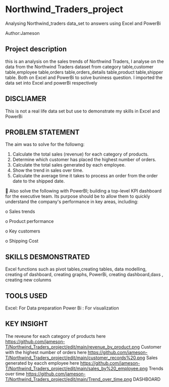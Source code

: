 # Northwind_Traders_project
Analysing Northwind_traders data_set to answers using Excel and PowerBi

Author:Jameson 

## Project description
this is an analysis on the sales trends of Northwind Traders, I analyse on the data from the Northwind Traders dataset
from category table,customer table,employee table,orders table,orders_details table,product table,shipper table.
Both on Excel and PowerBi to solve buniness question. I imported the data set into Excel and powerBi respectively 

## DISCLIAMER 
This is not a real life data set but use to demonstrate my skills in Excel and PowerBi 

## PROBLEM STATEMENT 
The aim was to solve for the followng:

1. Calculate the total sales (revenue) for each category of products.
2. Determine which customer has placed the highest number of orders.
3. Calculate the total sales generated by each employee.
4. Show the trend in sales over time.
5. Calculate the average time it takes to process an order from the order date to the
shipped date.


 Also solve the following with PowerBI; building a top-level KPI dashboard for the executive 
team. Its purpose should be to allow them to quickly understand the company's performance in 
key areas, including:

o Sales trends

o Product performance

o Key customers

o Shipping Cost

## SKILLS DESMONSTRATED
Excel functions such as pivot tables,creating tables, data modelling, creating of dashboard, creating graphs, PowerBi, creating dashboard,daxs , creating new colunms

## TOOLS USED
Excel: For Data preparation 
Power Bi : For visualization 

## KEY INSIGHT
The reveune for each category of products here
https://github.com/jameson-T/Northwind_Traders_project/edit/main/revenue_by_product.png
Customer with the highest number of orders here
https://github.com/jameson-T/Northwind_Traders_project/edit/main/customer_records%20.png
Sales generated by eacch employee here 
https://github.com/jameson-T/Northwind_Traders_project/edit/main/sales_by%20_employee.png
Trends over time 
https://github.com/jameson-T/Northwind_Traders_project/edit/main/Trend_over_time.png
DASHBOARD








